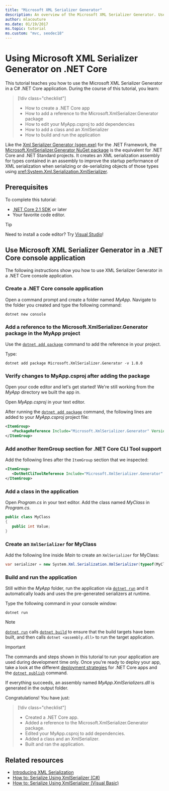 ```yaml
---
title: "Microsoft XML Serializer Generator"
description: An overview of the Microsoft XML Serializer Generator. Use the XML Serializer Generator to generate an XML serialization assembly for the types contained in your project.
author: mlacouture
ms.date: 01/19/2017
ms.topic: tutorial
ms.custom: "mvc, seodec18"
---
```

# Using Microsoft XML Serializer Generator on .NET Core

This tutorial teaches you how to use the Microsoft XML Serializer Generator in a C# .NET Core application. During the course of this tutorial, you learn:

> [!div class="checklist"]
>
> * How to create a .NET Core app
> * How to add a reference to the Microsoft.XmlSerializer.Generator package
> * How to edit your MyApp.csproj to add dependencies
> * How to add a class and an XmlSerializer
> * How to build and run the application

Like the [Xml Serializer Generator (sgen.exe)](../../standard/serialization/xml-serializer-generator-tool-sgen-exe.md) for the .NET Framework, the [Microsoft.XmlSerializer.Generator NuGet package](https://www.nuget.org/packages/Microsoft.XmlSerializer.Generator) is the equivalent for .NET Core and .NET Standard projects. It creates an XML serialization assembly for types contained in an assembly to improve the startup performance of XML serialization when serializing or de-serializing objects of those types using <xref:System.Xml.Serialization.XmlSerializer>.

## Prerequisites

To complete this tutorial:

* [.NET Core 2.1 SDK](https://www.microsoft.com/net/download) or later
* Your favorite code editor.

> [!TIP]
> Need to install a code editor? Try [Visual Studio](https://aka.ms/vsdownload?utm_source=mscom&utm_campaign=msdocs)!

## Use Microsoft XML Serializer Generator in a .NET Core console application

The following instructions show you how to use XML Serializer Generator in a .NET Core console application.

### Create a .NET Core console application

Open a command prompt and create a folder named *MyApp*. Navigate to the folder you created and type the following command:

```console
dotnet new console
```

### Add a reference to the Microsoft.XmlSerializer.Generator package in the MyApp project

Use the [`dotnet add package`](../tools//dotnet-add-package.md) command to add the reference in your project.

Type:

```console
dotnet add package Microsoft.XmlSerializer.Generator -v 1.0.0
```

### Verify changes to MyApp.csproj after adding the package

Open your code editor and let's get started! We're still working from the *MyApp* directory we built the app in.

Open *MyApp.csproj* in your text editor.

After running the [`dotnet add package`](../tools//dotnet-add-package.md) command, the following lines are added to your *MyApp.csproj* project file:

 ```xml
 <ItemGroup>
    <PackageReference Include="Microsoft.XmlSerializer.Generator" Version="1.0.0" />
 </ItemGroup>
 ```

### Add another ItemGroup section for .NET Core CLI Tool support

Add the following lines after the `ItemGroup` section that we inspected:

 ```xml
 <ItemGroup>
    <DotNetCliToolReference Include="Microsoft.XmlSerializer.Generator" Version="1.0.0" />
 </ItemGroup>
 ```

### Add a class in the application

Open *Program.cs* in your text editor. Add the class named *MyClass* in *Program.cs*.

```csharp
public class MyClass
{
   public int Value;
}
```

### Create an `XmlSerializer` for MyClass

Add the following line inside *Main* to create an `XmlSerializer` for MyClass:

```csharp
var serializer = new System.Xml.Serialization.XmlSerializer(typeof(MyClass));
```

### Build and run the application

Still within the *MyApp* folder, run the application via [`dotnet run`](../tools/dotnet-run.md) and it automatically loads and uses the pre-generated serializers at runtime.

Type the following command in your console window:

```console
dotnet run
```

> [!NOTE]
> [`dotnet run`](../tools/dotnet-run.md) calls [`dotnet build`](../tools/dotnet-build.md) to ensure that the build targets have been built, and then calls `dotnet <assembly.dll>` to run the target application.

> [!IMPORTANT]
> The commands and steps shown in this tutorial to run your application are used during development time only. Once you're ready to deploy your app, take a look at the different [deployment strategies](../deploying/index.md) for .NET Core apps and the [`dotnet publish`](../tools/dotnet-publish.md) command.

If everything succeeds, an assembly named *MyApp.XmlSerializers.dll* is generated in the output folder.

Congratulations! You have just:
> [!div class="checklist"]
>
> * Created a .NET Core app.
> * Added a reference to the Microsoft.XmlSerializer.Generator package.
> * Edited your MyApp.csproj to add dependencies.
> * Added a class and an XmlSerializer.
> * Built and ran the application.

## Related resources

* [Introducing XML Serialization](../../standard/serialization/introducing-xml-serialization.md)
* [How to: Serialize Using XmlSerializer (C#)](../../csharp/programming-guide/concepts/linq/how-to-serialize-using-xmlserializer.md)
* [How to: Serialize Using XmlSerializer (Visual Basic)](../../visual-basic/programming-guide/concepts/linq/how-to-serialize-using-xmlserializer.md)
